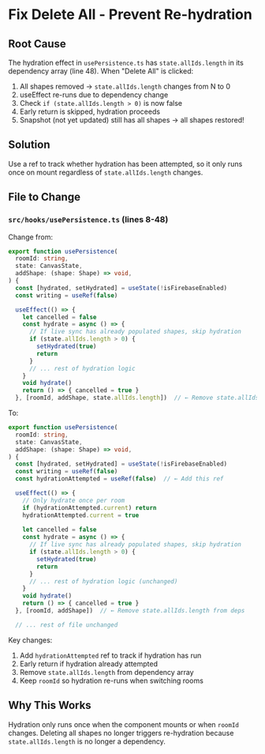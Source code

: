 <!-- e557ed24-24a9-42d6-b178-14284fbeb65b 11d4b9c0-dc29-4320-9174-77756d043942 -->
# Fix Delete All - Prevent Re-hydration

## Root Cause

The hydration effect in `usePersistence.ts` has `state.allIds.length` in its dependency array (line 48). When "Delete All" is clicked:

1. All shapes removed → `state.allIds.length` changes from N to 0
2. useEffect re-runs due to dependency change
3. Check `if (state.allIds.length > 0)` is now false
4. Early return is skipped, hydration proceeds
5. Snapshot (not yet updated) still has all shapes → all shapes restored!

## Solution

Use a ref to track whether hydration has been attempted, so it only runs once on mount regardless of `state.allIds.length` changes.

## File to Change

### `src/hooks/usePersistence.ts` (lines 8-48)

Change from:

```typescript
export function usePersistence(
  roomId: string,
  state: CanvasState,
  addShape: (shape: Shape) => void,
) {
  const [hydrated, setHydrated] = useState(!isFirebaseEnabled)
  const writing = useRef(false)

  useEffect(() => {
    let cancelled = false
    const hydrate = async () => {
      // If live sync has already populated shapes, skip hydration
      if (state.allIds.length > 0) {
        setHydrated(true)
        return
      }
      // ... rest of hydration logic
    }
    void hydrate()
    return () => { cancelled = true }
  }, [roomId, addShape, state.allIds.length])  // ← Remove state.allIds.length
```

To:

```typescript
export function usePersistence(
  roomId: string,
  state: CanvasState,
  addShape: (shape: Shape) => void,
) {
  const [hydrated, setHydrated] = useState(!isFirebaseEnabled)
  const writing = useRef(false)
  const hydrationAttempted = useRef(false)  // ← Add this ref

  useEffect(() => {
    // Only hydrate once per room
    if (hydrationAttempted.current) return
    hydrationAttempted.current = true
    
    let cancelled = false
    const hydrate = async () => {
      // If live sync has already populated shapes, skip hydration
      if (state.allIds.length > 0) {
        setHydrated(true)
        return
      }
      // ... rest of hydration logic (unchanged)
    }
    void hydrate()
    return () => { cancelled = true }
  }, [roomId, addShape])  // ← Remove state.allIds.length from deps

  // ... rest of file unchanged
```

Key changes:

1. Add `hydrationAttempted` ref to track if hydration has run
2. Early return if hydration already attempted
3. Remove `state.allIds.length` from dependency array
4. Keep `roomId` so hydration re-runs when switching rooms

## Why This Works

Hydration only runs once when the component mounts or when `roomId` changes. Deleting all shapes no longer triggers re-hydration because `state.allIds.length` is no longer a dependency.